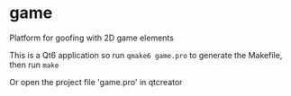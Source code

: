 # game
Platform for goofing with 2D game elements

This is a Qt6 application so run `qmake6 game.pro` to generate the Makefile, then run `make`

Or open the project file 'game.pro' in qtcreator

